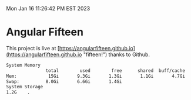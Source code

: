Mon Jan 16 11:26:42 PM EST 2023

# Angular Fifteen


This project is live at [https://angularfifteen.github.io](https://angularfifteen.github.io "fifteen!") thanks to Github.

```bash
System Memory
               total        used        free      shared  buff/cache   available
Mem:            15Gi       9.3Gi       1.3Gi       1.1Gi       4.7Gi       4.5Gi
Swap:          8.0Gi       6.6Gi       1.4Gi
System Storage
1.2G	.
```

